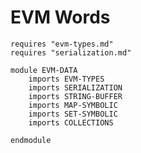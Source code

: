 EVM Words
=========

```k
requires "evm-types.md"
requires "serialization.md"
```

```k
module EVM-DATA
    imports EVM-TYPES
    imports SERIALIZATION
    imports STRING-BUFFER
    imports MAP-SYMBOLIC
    imports SET-SYMBOLIC
    imports COLLECTIONS
```

```k
endmodule
```
